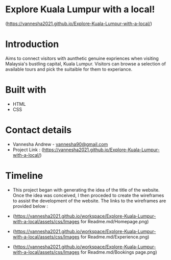 # Explore Kuala Lumpur with a local! 
(https://vannesha2021.github.io/Explore-Kuala-Lumpur-with-a-local/)

# Introduction
Aims to connect visitors with aunthetic genuine expriences when visiting Malaysia's bustling capital, Kuala Lumpur. Visitors can browse a selection of available tours and pick the suitaible for them to experiance.

# Built with
* HTML
* CSS

# Contact details
* Vannesha Andrew - vannesha90@gmail.com
* Project Link : (https://vannesha2021.github.io/Explore-Kuala-Lumpur-with-a-local/)

# Timeline

* This project began with generating the idea of the title of the website. Once the idea was conceived, I then proceded to create the wireframes to assist the development of the website. The links to the wireframes are provided below :

* (https://vannesha2021.github.io/workspace/Explore-Kuala-Lumpur-with-a-local/assets/css/Images for Readme.md/Homepage.png)
* (https://vannesha2021.github.io/workspace/Explore-Kuala-Lumpur-with-a-local/assets/css/Images for Readme.md/Experience.png)
* (https://vannesha2021.github.io/workspace/Explore-Kuala-Lumpur-with-a-local/assets/css/Images for Readme.md/Bookings page.png)


